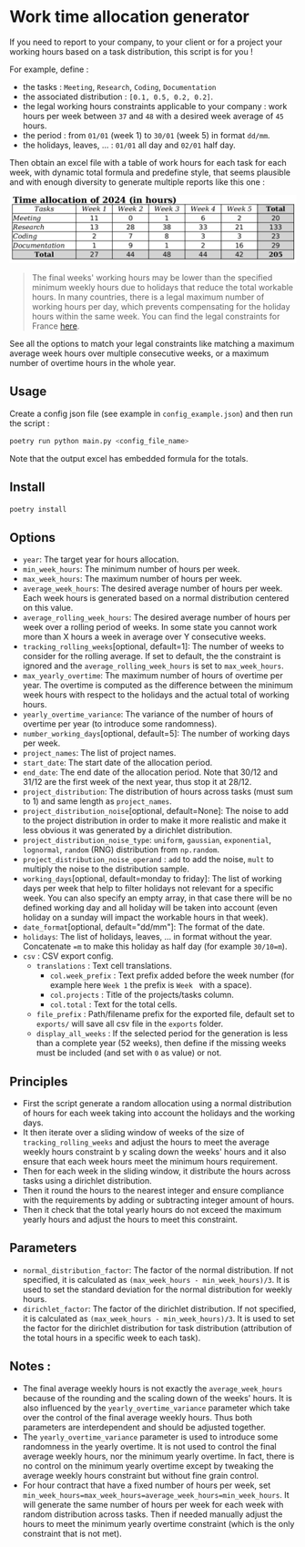 # Work time allocation generator

If you need to report to your company, to your client or for a project your working hours based on a task distribution, this script is for you !

For example, define :
- the tasks : `Meeting`, `Research`, `Coding`, `Documentation`
- the associated distribution : `[0.1, 0.5, 0.2, 0.2]`.
- the legal working hours constraints applicable to your company : work hours per week between `37` and `48` with a desired week average of `45` hours. 
- the period : from `01/01` (week 1) to `30/01` (week 5) in format `dd/mm`.
- the holidays, leaves, ... : `01/01` all day and `02/01` half day.

Then obtain an excel file with a table of work hours for each task for each week, with dynamic total formula and predefine style, that seems plausible and with enough diversity to generate multiple reports like this one :

![output example](./assets/output_illustration.png)

> The final weeks' working hours may be lower than the specified minimum weekly hours due to holidays that reduce the total workable hours.
> In many countries, there is a legal maximum number of working hours per day, which prevents compensating for the holiday hours within the same week.
> You can find the legal constraints for France [here](https://www.economie.gouv.fr/entreprises/heures-supplementaires-salaries-prive).

See all the options to match your legal constraints like matching a maximum average week hours over multiple consecutive weeks,
or a maximum number of overtime hours in the whole year.

## Usage

Create a config json file (see example in `config_example.json`) and then run the script : 

```python
poetry run python main.py <config_file_name>
```

Note that the output excel has embedded formula for the totals.

## Install

```python
poetry install
```

## Options

- `year`: The target year for hours allocation.
- `min_week_hours`: The minimum number of hours per week.
- `max_week_hours`: The maximum number of hours per week.
- `average_week_hours`: The desired average number of hours per week. Each week hours is generated based on a normal distribution centered on this value.
- `average_rolling_week_hours`: The desired average number of hours per week over a rolling period of weeks. In some state you cannot work more than X hours a week in average over Y consecutive weeks.
- `tracking_rolling_weeks`[optional, default=1]: The number of weeks to consider for the rolling average. If set to default, the the constraint is ignored and the `average_rolling_week_hours` is set to `max_week_hours`.
- `max_yearly_overtime`: The maximum number of hours of overtime per year. The overtime is computed as the difference between the minimum week hours with respect to the holidays and the actual total of working hours.
- `yearly_overtime_variance`: The variance of the number of hours of overtime per year (to introduce some randomness).
- `number_working_days`[optional, default=5]: The number of working days per week.
- `project_names`: The list of project names.
- `start_date`: The start date of the allocation period.
- `end_date`: The end date of the allocation period. Note that 30/12 and 31/12 are the first week of the next year, thus stop it at 28/12.
- `project_distribution`: The distribution of hours across tasks (must sum to 1) and same length as `project_names`.
- `project_distribution_noise`[optional, default=None]: The noise to add to the project distribution in order to make it more realistic and make it less obvious it was generated by a dirichlet distribution.
- `project_distribution_noise_type`: `uniform`, `gaussian`, `exponential`, `lognormal`, `random` (RNG) distribution from `np.random`.
- `project_distribution_noise_operand` : `add` to add the noise, `mult` to multiply the noise to the distribution sample.
- `working_days`[optional, default=monday to friday]: The list of working days per week that help to filter holidays not relevant for a specific week. You can also specify an empty array, in that case there will be no defined working day and all holiday will be taken into account (even holiday on a sunday will impact the workable hours in that week).
- `date_format`[optional, default="dd/mm"]: The format of the date.
- `holidays`: The list of holidays, leaves, ... in format without the year. Concatenate `=m` to make this holiday as half day (for example `30/10=m`).
- `csv` : CSV export config.
  - `translations` : Text cell translations.
    - `col.week_prefix` : Text prefix added before the week number (for example here `Week 1` the prefix is `Week ` with a space).
    - `col.projects` : Title of the projects/tasks column.
    - `col.total` : Text for the total cells.
  - `file_prefix` : Path/filename prefix for the exported file, default set to `exports/` will save all csv file in the `exports` folder.
  - `display_all_weeks` : If the selected period for the generation is less than a complete year (52 weeks), then define if the missing weeks must be included (and set with `0` as value) or not.

## Principles

- First the script generate a random allocation using a normal distribution of hours for each week taking into account the holidays and the working days.
- It then iterate over a sliding window of weeks of the size of `tracking_rolling_weeks` and adjust the hours to meet the average weekly hours constraint b y scaling down the weeks' hours and it also ensure that each week hours meet the minimum hours requirement.
- Then for each week in the sliding window, it distribute the hours across tasks using a dirichlet distribution.
- Then it round the hours to the nearest integer and ensure compliance with the requirements by adding or subtracting integer amount of hours.
- Then it check that the total yearly hours do not exceed the maximum yearly hours and adjust the hours to meet this constraint.

## Parameters

- `normal_distribution_factor`: The factor of the normal distribution. If not specified, it is calculated as `(max_week_hours - min_week_hours)/3`. It is used to set the standard deviation for the normal distribution for weekly hours.
- `dirichlet_factor`: The factor of the dirichlet distribution. If not specified, it is calculated as `(max_week_hours - min_week_hours)/3`. It is used to set the factor for the dirichlet distribution for task distribution (attribution of the total hours in a specific week to each task).


## Notes :
- The final average weekly hours is not exactly the `average_week_hours` because of the rounding and the scaling down of the weeks' hours. It is also influenced by the `yearly_overtime_variance` parameter which take over the control of the final average weekly hours. Thus both parameters are interdependent and should be adjusted together.
- The `yearly_overtime_variance` parameter is used to introduce some randomness in the yearly overtime. It is not used to control the final average weekly hours, nor the minimum yearly overtime. In fact, there is no control on the minimum yearly overtime except by tweaking the average weekly hours constraint but without fine grain control.
- For hour contract that have a fixed number of hours per week, set `min_week_hours=max_week_hours=average_week_hours=min_week_hours`. It will generate the same number of hours per week for each week with random distribution across tasks. Then if needed manually adjust the hours to meet the minimum yearly overtime constraint (which is the only constraint that is not met).